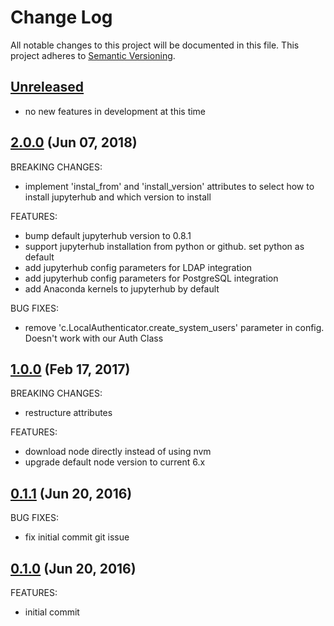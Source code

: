 # Change Log
All notable changes to this project will be documented in this file.
This project adheres to [Semantic Versioning](http://semver.org/).

## [Unreleased](unreleased)

- no new features in development at this time

## [2.0.0](https://github.com/hansohn/jupyterhub-chef/compare/1.0.0...2.0.0) (Jun 07, 2018)

BREAKING CHANGES:

- implement 'instal_from' and 'install_version' attributes to select how to install jupyterhub and which version to install

FEATURES:

- bump default jupyterhub version to 0.8.1
- support jupyterhub installation from python or github. set python as default
- add jupyterhub config parameters for LDAP integration
- add jupyterhub config parameters for PostgreSQL integration
- add Anaconda kernels to jupyterhub by default

BUG FIXES:

- remove 'c.LocalAuthenticator.create_system_users' parameter in config. Doesn't work with our Auth Class

## [1.0.0](https://github.com/hansohn/jupyterhub-chef/compare/0.1.1...1.0.0) (Feb 17, 2017)

BREAKING CHANGES:

- restructure attributes

FEATURES:

- download node directly instead of using nvm
- upgrade default node version to current 6.x

## [0.1.1](https://github.com/hansohn/jupyterhub-chef/compare/0.1.0...0.1.1) (Jun 20, 2016)

BUG FIXES:

- fix initial commit git issue

## [0.1.0](https://github.com/hansohn/jupyterhub-chef/compare/0.1.0...0.1.0) (Jun 20, 2016)

FEATURES:

- initial commit
